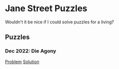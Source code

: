 # Jane Street Puzzles
Wouldn't it be nice if I could solve puzzles for a living?

## Puzzles
### Dec 2022: Die Agony
[Problem](https://www.janestreet.com/puzzles/die-agony-index/)
[Solution](https://github.com/xwcal/jane-street-puzzles/blob/main/202212_die_agony.py)
